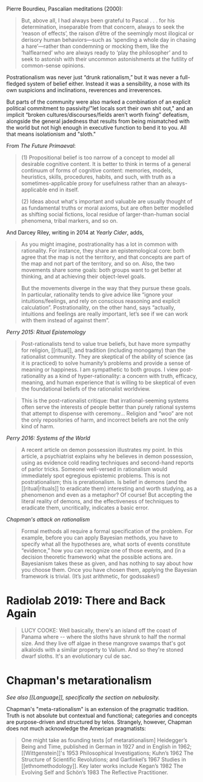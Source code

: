 Pierre Bourdieu, Pascalian meditations (2000):

> But, above all, I had always been grateful to Pascal . . . for his determination, inseparable from that concern, always to seek the ‘reason of effects’, the raison d’être of the seemingly most illogical or derisory human behaviors—such as ‘spending a whole day in chasing a hare’—rather than condemning or mocking them, like the ‘halflearned’ who are always ready to ‘play the philosopher’ and to seek to astonish with their uncommon astonishments at the futility of common-sense opinions.

Postrationalism was never just “drunk rationalism,” but it was never a full-fledged system of belief either. Instead it was a sensibility, a nose with its own suspicions and inclinations, reverences and irreverences. 

But parts of the community were also marked a combination of an explicit political commitment to passivity/"let locals sort their own shit out," and an implicit “broken cultures/discourses/fields aren’t worth fixing” defeatism, alongside the general jadedness that results from being mismatched with the world but not high enough in executive function to bend it to you. All that means isolationism and "sloth."

From _The Future Primaeval_:

> (1)	Propositional belief is too narrow of a concept to model all desirable cognitive content. It is better to think in terms of a general continuum of forms of cognitive content: memories, models, heuristics, skills, procedures, habits, and such, with truth as a sometimes-applicable proxy for usefulness rather than an always-applicable end in itself.
> 
> (2)	Ideas about what's important and valuable are usually thought of as fundamental truths or moral axioms, but are often better modelled as shifting social fictions, local residue of larger-than-human social phenomena, tribal markers, and so on.

And Darcey Riley, writing in 2014 at _Yearly Cider_, adds, 

> As you might imagine, postrationality has a lot in common with rationality. For instance, they share an epistemological core: both agree that the map is not the territory, and that concepts are part of the map and not part of the territory, and so on. Also, the two movements share some goals: both groups want to get better at thinking, and at achieving their object-level goals.
> 
> But the movements diverge in the way that they pursue these goals. In particular, rationality tends to give advice like “ignore your intuitions/feelings, and rely on conscious reasoning and explicit calculation”. Postrationality, on the other hand, says “actually, intuitions and feelings are really important, let’s see if we can work with them instead of against them”.

*Perry 2015: Ritual Epistemology*

> Post-rationalists tend to value true beliefs, but have more sympathy for religion, [[ritual]], and tradition (including monogamy) than the rationalist community. They are skeptical of the ability of science (as it is practiced) to solve humanity’s problems and provide a sense of meaning or happiness. I am sympathetic to both groups. I view post-rationality as a kind of hyper-rationality: a concern with truth, efficacy, meaning, and human experience that is willing to be skeptical of even the foundational beliefs of the rationalist worldview.

> This is the post-rationalist critique: that irrational-seeming systems often serve the interests of people better than purely rational systems that attempt to dispense with ceremony... Religion and “woo” are not the only repositories of harm, and incorrect beliefs are not the only kind of harm.

*Perry 2016: Systems of the World*

> A recent article on demon possession illustrates my point. In this article, a psychiatrist explains why he believes in demon possession, using as evidence cold reading techniques and second-hand reports of parlor tricks. Someone well-versed in rationalism would immediately spot egregious epistemic problems. This is not postrationalism; this is prerationalism. Is belief in demons (and the [[ritual|rituals]] to eradicate them) interesting and worth studying, as a phenomenon and even as a metaphor? Of course! But accepting the literal reality of demons, and the effectiveness of techniques to eradicate them, uncritically, indicates a basic error.

*Chapman's attack on rationalism*

> Formal methods all require a formal specification of the problem. For example, before you can apply Bayesian methods, you have to specify what all the hypotheses are, what sorts of events constitute “evidence,” how you can recognize one of those events, and (in a decision theoretic framework) what the possible actions are. Bayesianism takes these as given, and has nothing to say about how you choose them. Once you have chosen them, applying the Bayesian framework is trivial. (It’s just arithmetic, for godssakes!)

# Radiolab 2019: There and Back Again

> LUCY COOKE: Well basically, there's an island off the coast of Panama where -- where the sloths have shrunk to half the normal size. And they live off algae in these mangrove swamps that's got alkaloids with a similar property to Valium. And so they're stoned dwarf sloths. It's an evolutionary cul de sac.

# Chapman's metarationalism

_See also [[Language]], specifically the section on nebulosity._

Chapman's "meta-rationalism" is an extension of the pragmatic tradition. Truth is not absolute but contextual and functional; categories and concepts are purpose-driven and structured by telos. Strangely, however, Chapman does not much acknowledge the American pragmatists:

> One might take as founding texts [of metarationalism] Heidegger’s Being and Time, published in German in 1927 and in English in 1962; [[Wittgenstein]]'s 1953 Philosophical Investigations; Kuhn’s 1962 The Structure of Scientific Revolutions; and Garfinkel’s 1967 Studies in [[ethnomethodology]]. Key later works include Kegan’s 1982 The Evolving Self and Schön’s 1983 The Reflective Practitioner.